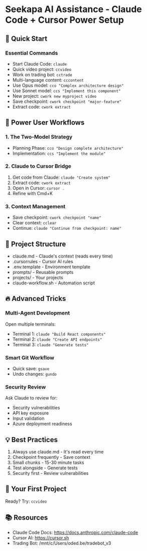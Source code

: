 # Seekapa AI Assistance - Claude Code + Cursor Power Setup

## 🚀 Quick Start

### Essential Commands
- Start Claude Code: `claude`
- Quick video project: `ccvideo`
- Work on trading bot: `cctrade`
- Multi-language content: `cccontent`
- Use Opus model: `cco "Complex architecture design"`
- Use Sonnet model: `ccs "Implement this component"`
- New project: `cwork new myproject video`
- Save checkpoint: `cwork checkpoint "major-feature"`
- Extract code: `cwork extract`

## 🎯 Power User Workflows

### 1. The Two-Model Strategy
- Planning Phase: `cco "Design complete architecture"`
- Implementation: `ccs "Implement the module"`

### 2. Claude to Cursor Bridge
1. Get code from Claude: `claude "Create system"`
2. Extract code: `cwork extract`
3. Open in Cursor: `cursor .`
4. Refine with Cmd+K

### 3. Context Management
- Save checkpoint: `cwork checkpoint "name"`
- Clear context: `cclear`
- Continue: `claude "Continue from checkpoint: name"`

## 📁 Project Structure
- claude.md - Claude's context (reads every time)
- .cursorrules - Cursor AI rules
- .env.template - Environment template
- prompts/ - Reusable prompts
- projects/ - Your projects
- claude-workflow.sh - Automation script

## 🔥 Advanced Tricks

### Multi-Agent Development
Open multiple terminals:
- Terminal 1: `claude "Build React components"`
- Terminal 2: `claude "Create API endpoints"`
- Terminal 3: `claude "Generate tests"`

### Smart Git Workflow
- Quick save: `gsave`
- Undo changes: `gundo`

### Security Review
Ask Claude to review for:
- Security vulnerabilities
- API key exposure
- Input validation
- Azure deployment readiness

## 💡 Best Practices
1. Always use claude.md - It's read every time
2. Checkpoint frequently - Save context
3. Small chunks - 15-30 minute tasks
4. Test alongside - Generate tests
5. Security first - Review vulnerabilities

## 🚀 Your First Project
Ready? Try: `ccvideo`

## 📚 Resources
- Claude Code Docs: https://docs.anthropic.com/claude-code
- Cursor AI: https://cursor.sh
- Trading Bot: /mnt/c/Users/oded.be/tradebot_v3
